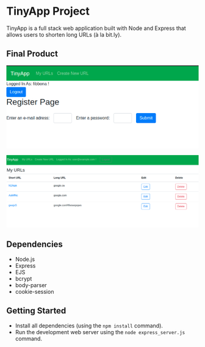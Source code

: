 # TinyApp Project

TinyApp is a full stack web application built with Node and Express that allows users to shorten long URLs (à la bit.ly).

## Final Product

!["screenshot description"](https://github.com/aliy0012/tinyapp/blob/master/docs/Screenshot%20from%202021-11-10%2014-41-20.png?raw=true)

!["screenshot description"](https://github.com/aliy0012/tinyapp/blob/master/docs/Screenshot%20from%202021-11-11%2018-51-04.png?raw=true)

## Dependencies

- Node.js
- Express
- EJS
- bcrypt
- body-parser
- cookie-session

## Getting Started

- Install all dependencies (using the `npm install` command).
- Run the development web server using the `node express_server.js` command.
